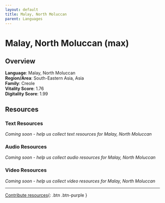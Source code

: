```yaml
---
layout: default
title: Malay, North Moluccan
parent: Languages
---
```


# Malay, North Moluccan (max)

## Overview

**Language**: Malay, North Moluccan  
**Region/Area**: South-Eastern Asia, Asia  
**Family**: Creole  
**Vitality Score**: 1.76  
**Digitality Score**: 1.99  

## Resources

### Text Resources
*Coming soon - help us collect text resources for Malay, North Moluccan*

### Audio Resources
*Coming soon - help us collect audio resources for Malay, North Moluccan*

### Video Resources
*Coming soon - help us collect video resources for Malay, North Moluccan*

---

[Contribute resources](https://fairtrain.github.io/){: .btn .btn-purple }
